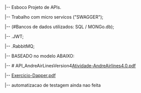 |-- Esboco Projeto de APIs.

|-- Trabalho com micro servicos ("SWAGGER");

|-- (#Bancos de dados utilizados: SQL / MONGo.db);

|-- .JWT;

|-- .RabbitMQ;

|-- BASEADO no modelo ABAIXO:

|-- # API_AndreAirLinesVersion4[Atividade-AndreAirlines4.0.pdf](https://github.com/CesarChiodi/API_AndreAirLinesVersion4/files/8460113/Atividade-AndreAirlines4.0.pdf)

|-- [Exercicio-Dapper.pdf](https://github.com/CesarChiodi/API_AndreAirLinesVersion4/files/8460121/Exercicio-Dapper.pdf)



|-- automatizacao de testagem ainda nao feita


